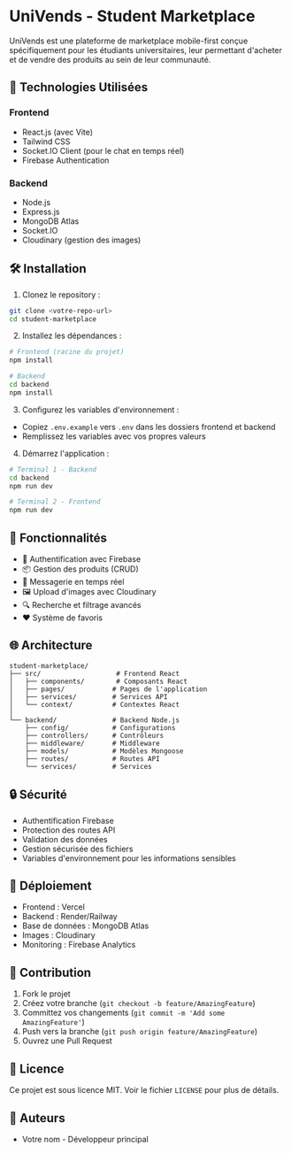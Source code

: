 # UniVends - Student Marketplace

UniVends est une plateforme de marketplace mobile-first conçue spécifiquement pour les étudiants universitaires, leur permettant d'acheter et de vendre des produits au sein de leur communauté.

## 🚀 Technologies Utilisées

### Frontend
- React.js (avec Vite)
- Tailwind CSS
- Socket.IO Client (pour le chat en temps réel)
- Firebase Authentication

### Backend
- Node.js
- Express.js
- MongoDB Atlas
- Socket.IO
- Cloudinary (gestion des images)

## 🛠️ Installation

1. Clonez le repository :
```bash
git clone <votre-repo-url>
cd student-marketplace
```

2. Installez les dépendances :
```bash
# Frontend (racine du projet)
npm install

# Backend
cd backend
npm install
```

3. Configurez les variables d'environnement :
- Copiez `.env.example` vers `.env` dans les dossiers frontend et backend
- Remplissez les variables avec vos propres valeurs

4. Démarrez l'application :
```bash
# Terminal 1 - Backend
cd backend
npm run dev

# Terminal 2 - Frontend
npm run dev
```

## 📱 Fonctionnalités

- 🔐 Authentification avec Firebase
- 📦 Gestion des produits (CRUD)
- 💬 Messagerie en temps réel
- 🖼️ Upload d'images avec Cloudinary
- 🔍 Recherche et filtrage avancés
- ❤️ Système de favoris

## 🌐 Architecture

```
student-marketplace/
├── src/                   # Frontend React
│   ├── components/        # Composants React
│   ├── pages/            # Pages de l'application
│   ├── services/         # Services API
│   └── context/          # Contextes React
│
└── backend/              # Backend Node.js
    ├── config/           # Configurations
    ├── controllers/      # Contrôleurs
    ├── middleware/       # Middleware
    ├── models/           # Modèles Mongoose
    ├── routes/           # Routes API
    └── services/         # Services

```

## 🔒 Sécurité

- Authentification Firebase
- Protection des routes API
- Validation des données
- Gestion sécurisée des fichiers
- Variables d'environnement pour les informations sensibles

## 🚀 Déploiement

- Frontend : Vercel
- Backend : Render/Railway
- Base de données : MongoDB Atlas
- Images : Cloudinary
- Monitoring : Firebase Analytics

## 📝 Contribution

1. Fork le projet
2. Créez votre branche (`git checkout -b feature/AmazingFeature`)
3. Committez vos changements (`git commit -m 'Add some AmazingFeature'`)
4. Push vers la branche (`git push origin feature/AmazingFeature`)
5. Ouvrez une Pull Request

## 📄 Licence

Ce projet est sous licence MIT. Voir le fichier `LICENSE` pour plus de détails.

## 👥 Auteurs

- Votre nom - Développeur principal
